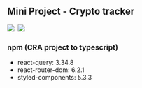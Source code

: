 ## Mini Project - Crypto tracker

<img src="https://img.shields.io/badge/-React 17.0.2-61DAFB?style=plastic&logo=React&logoColor=white"/>&nbsp;
<img src="https://img.shields.io/badge/-typescript 4.5.4-3178C6?style=plastic&logo=Typescript&logoColor=white"/>

### npm (CRA project to typescript)
- react-query: 3.34.8
- react-router-dom: 6.2.1
- styled-components: 5.3.3
